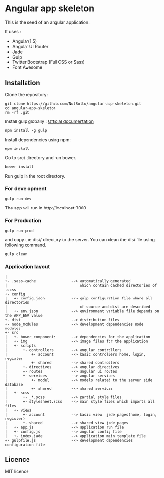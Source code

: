 # Angular app skeleton

This is the seed of an angular application.

It uses :

* Angular(1.5)
* Angular UI Router
* Jade
* Gulp
* Twitter Bootstrap (Full CSS or Sass)
* Font Awesome

## Installation

Clone the repository:

```
git clone https://github.com/NutBoltu/angular-app-skeleton.git
cd angular-app-skeleton
rm -rf .git
```

Install gulp globally : [Official documentation](https://github.com/gulpjs/gulp/blob/master/docs/getting-started.md)

```
npm install -g gulp
```

Install dependencies using npm:

```
npm install
```
Go to src/ directory and run bower.
```
bower install
```

Run gulp in the root directory.

### For development
```
gulp run-dev
```
The app will run in http://localhost:3000

### For Production
```
gulp run-prod
```
and copy the dist/ directory to the server. You can clean the dist file using following command.
```
gulp clean
```

### Application layout

```
|
+- .sass-cache                --> automatically generated
|                                 which contain cached directories of .scss
+- config
|   +- config.json            --> gulp configuration file where all directories
|                                 of source and dist are described
|   +- env.json               --> environment variable file depends on the APP_ENV value
+- dist                       --> distribution files
+- node_modules               --> development dependencies node modules
+- src
|   +- bower_components       --> dependencies for the application
|   +- img                    --> image files for the application
|   +- scripts
|       +- controllers        --> angular controllers
|           +- account        --> basic controllers home, login, register
|           +- shared         --> shared controllers
|       +- directives         --> angular directives
|       +- routes             --> angular ui routes
|       +- services           --> angular services
|           +- model          --> models related to the server side database
|           +- shared         --> shared services
|   +- scss
|       +- _*.scss            --> partial style files
|       +- stylesheet.scss    --> main style files which imports all files
|   +- views
|       +- account            --> basic view  jade pages(home, login, register)
|       +- shared             --> shared view jade pages
|   +- app.js                 --> application run file
|   +- config.js              --> angular config file
|   +- index.jade             --> application main template file
+- gulpfile.js                --> development dependencies configuration file
```

## Licence
MIT licence

